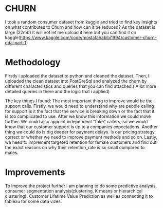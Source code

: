 # CHURN
I took a random consumer dataset from kaggle and tried to find key insights on what contributes to Churn and how can it be reduced?
As the dataset is large (22mb) It will not let me upload it here but you can find it on kaggle(https://www.kaggle.com/code/mostafahabibi1994/customer-churn-eda-part-1)

# Methodology
Firstly i uploaded the dataset to python and cleaned the dataset. Then, I uploaded the clean dataset into PostGreSql and analyzed the churn by different characteristics and queries that you can find attached.( A lot more detailed queries in there and the logic that i applied)

The key things I found:
The most important thing to improve would be the support calls. Firstly, we would need to understand why are people calling for support is it the fact that the service is breaking down or the fact that it is too complicated to use. After we know this information we could move further. We could also appoint independent "fake" callers, so we would know that our  customer support is up to a companies expectations. Another thing we could do is dig deeper for payment delays. Is our pricing strategy correct or whether we need to improve payment methods and so on. Lastly, we need to imprement targeted retention for female customers
and find out the exact reasons on why their retention_rate is so small compared to males.

# Improvements
To improve the project further I am planning to do some predictive analysis, consumer segmentation analysis(clustering, K means or hierarchical clustering), Customer Lifetime Value Prediction as well as connecting it to tableau for some data vizes.
